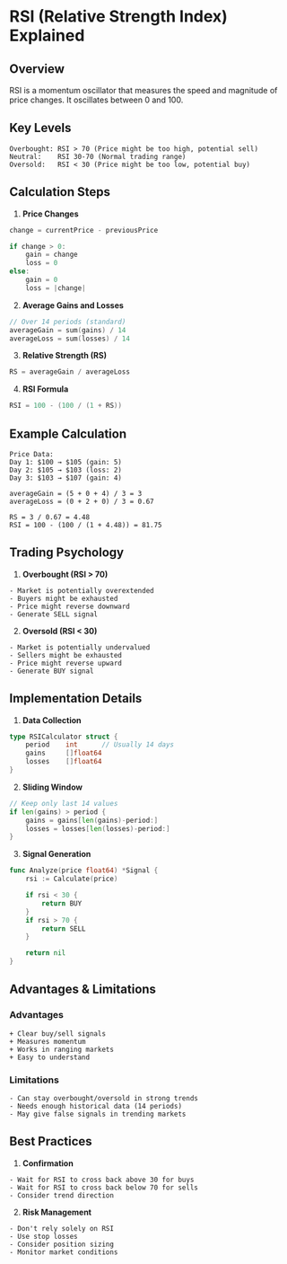 # RSI (Relative Strength Index) Explained

## Overview

RSI is a momentum oscillator that measures the speed and magnitude of price changes. It oscillates between 0 and 100.

## Key Levels

```
Overbought: RSI > 70 (Price might be too high, potential sell)
Neutral:    RSI 30-70 (Normal trading range)
Oversold:   RSI < 30 (Price might be too low, potential buy)
```

## Calculation Steps

1. **Price Changes**

```go
change = currentPrice - previousPrice

if change > 0:
    gain = change
    loss = 0
else:
    gain = 0
    loss = |change|
```

2. **Average Gains and Losses**

```go
// Over 14 periods (standard)
averageGain = sum(gains) / 14
averageLoss = sum(losses) / 14
```

3. **Relative Strength (RS)**

```go
RS = averageGain / averageLoss
```

4. **RSI Formula**

```go
RSI = 100 - (100 / (1 + RS))
```

## Example Calculation

```
Price Data:
Day 1: $100 → $105 (gain: 5)
Day 2: $105 → $103 (loss: 2)
Day 3: $103 → $107 (gain: 4)

averageGain = (5 + 0 + 4) / 3 = 3
averageLoss = (0 + 2 + 0) / 3 = 0.67

RS = 3 / 0.67 = 4.48
RSI = 100 - (100 / (1 + 4.48)) = 81.75
```

## Trading Psychology

1. **Overbought (RSI > 70)**

```
- Market is potentially overextended
- Buyers might be exhausted
- Price might reverse downward
- Generate SELL signal
```

2. **Oversold (RSI < 30)**

```
- Market is potentially undervalued
- Sellers might be exhausted
- Price might reverse upward
- Generate BUY signal
```

## Implementation Details

1. **Data Collection**

```go
type RSICalculator struct {
    period    int      // Usually 14 days
    gains     []float64
    losses    []float64
}
```

2. **Sliding Window**

```go
// Keep only last 14 values
if len(gains) > period {
    gains = gains[len(gains)-period:]
    losses = losses[len(losses)-period:]
}
```

3. **Signal Generation**

```go
func Analyze(price float64) *Signal {
    rsi := Calculate(price)

    if rsi < 30 {
        return BUY
    }
    if rsi > 70 {
        return SELL
    }

    return nil
}
```

## Advantages & Limitations

### Advantages

```
+ Clear buy/sell signals
+ Measures momentum
+ Works in ranging markets
+ Easy to understand
```

### Limitations

```
- Can stay overbought/oversold in strong trends
- Needs enough historical data (14 periods)
- May give false signals in trending markets
```

## Best Practices

1. **Confirmation**

```
- Wait for RSI to cross back above 30 for buys
- Wait for RSI to cross back below 70 for sells
- Consider trend direction
```

2. **Risk Management**

```
- Don't rely solely on RSI
- Use stop losses
- Consider position sizing
- Monitor market conditions
```
